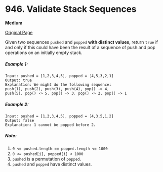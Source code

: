 # 946. Validate Stack Sequences

**Medium**

[Original Page](https://leetcode.com/problems/validate-stack-sequences/)

Given two sequences `pushed` and `popped` __with distinct values__, return `true` if and only if this could have been the result of a sequence of push and pop operations on an initially empty stack.

##### Example 1:
```
Input: pushed = [1,2,3,4,5], popped = [4,5,3,2,1]
Output: true
Explanation: We might do the following sequence:
push(1), push(2), push(3), push(4), pop() -> 4,
push(5), pop() -> 5, pop() -> 3, pop() -> 2, pop() -> 1
```

##### Example 2:
```
Input: pushed = [1,2,3,4,5], popped = [4,3,5,1,2]
Output: false
Explanation: 1 cannot be popped before 2.
```

##### Note:
1. `0 <= pushed.length == popped.length <= 1000`
2. `0 <= pushed[i], popped[i] < 1000`
3. `pushed` is a permutation of `popped`.
4. `pushed` and `popped` have distinct values.
